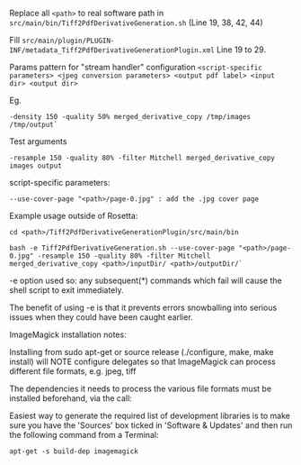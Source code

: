 
Replace all `<path>` to real software path in
`src/main/bin/Tiff2PdfDerivativeGeneration.sh` (Line 19, 38, 42, 44)

Fill `src/main/plugin/PLUGIN-INF/metadata_Tiff2PdfDerivativeGenerationPlugin.xml` Line 19 to 29.

Params pattern for "stream handler" configuration
`<script-specific parameters> <jpeg conversion parameters> <output pdf label> <input dir> <output dir>`

Eg.
```
-density 150 -quality 50% merged_derivative_copy /tmp/images /tmp/output`
```
Test arguments

`-resample 150 -quality 80% -filter Mitchell merged_derivative_copy images output`

script-specific parameters:

`--use-cover-page "<path>/page-0.jpg" : add the .jpg cover page`

Example usage outside of Rosetta:
```
cd <path>/Tiff2PdfDerivativeGenerationPlugin/src/main/bin
```
```
bash -e Tiff2PdfDerivativeGeneration.sh --use-cover-page "<path>/page-0.jpg" -resample 150 -quality 80% -filter Mitchell merged_derivative_copy <path>/inputDir/ <path>/outputDir/`
```

-e option used so: any subsequent(*) commands which fail will cause the shell script to exit immediately. 

The benefit of using -e is that it prevents errors snowballing into serious issues when they could have been caught earlier.

ImageMagick installation notes:

Installing from sudo apt-get or source release (./configure, make, make install) will NOTE configure delegates so that ImageMagick can process different file formats, e.g. jpeg, tiff

The dependencies it needs to process the various file formats must be installed beforehand, via the call:

Easiest way to generate the required list of development libraries is to make sure you have the 'Sources' box ticked in 'Software & Updates' and then run the following command from a Terminal:

```
apt-get -s build-dep imagemagick
```